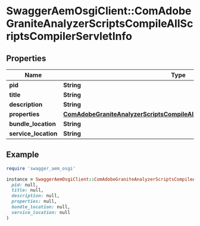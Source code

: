 # SwaggerAemOsgiClient::ComAdobeGraniteAnalyzerScriptsCompileAllScriptsCompilerServletInfo

## Properties

| Name | Type | Description | Notes |
| ---- | ---- | ----------- | ----- |
| **pid** | **String** |  | [optional] |
| **title** | **String** |  | [optional] |
| **description** | **String** |  | [optional] |
| **properties** | [**ComAdobeGraniteAnalyzerScriptsCompileAllScriptsCompilerServletProperties**](ComAdobeGraniteAnalyzerScriptsCompileAllScriptsCompilerServletProperties.md) |  | [optional] |
| **bundle_location** | **String** |  | [optional] |
| **service_location** | **String** |  | [optional] |

## Example

```ruby
require 'swagger_aem_osgi'

instance = SwaggerAemOsgiClient::ComAdobeGraniteAnalyzerScriptsCompileAllScriptsCompilerServletInfo.new(
  pid: null,
  title: null,
  description: null,
  properties: null,
  bundle_location: null,
  service_location: null
)
```

